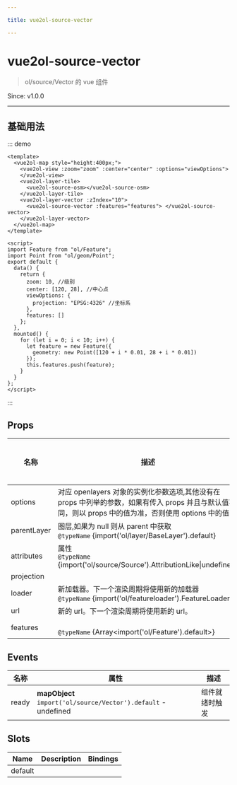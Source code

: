 ```yaml
---

title: vue2ol-source-vector

---
```


# vue2ol-source-vector

> ol/source/Vector 的 vue 组件

Since: v1.0.0

---

## 基础用法

::: demo

```vue
<template>
  <vue2ol-map style="height:400px;">
    <vue2ol-view :zoom="zoom" :center="center" :options="viewOptions">
    </vue2ol-view>
    <vue2ol-layer-tile>
      <vue2ol-source-osm></vue2ol-source-osm>
    </vue2ol-layer-tile>
    <vue2ol-layer-vector :zIndex="10">
      <vue2ol-source-vector :features="features"> </vue2ol-source-vector>
    </vue2ol-layer-vector>
  </vue2ol-map>
</template>

<script>
import Feature from "ol/Feature";
import Point from "ol/geom/Point";
export default {
  data() {
    return {
      zoom: 10, //级别
      center: [120, 28], //中心点
      viewOptions: {
        projection: "EPSG:4326" //坐标系
      },
      features: []
    };
  },
  mounted() {
    for (let i = 0; i < 10; i++) {
      let feature = new Feature({
        geometry: new Point([120 + i * 0.01, 28 + i * 0.01])
      });
      this.features.push(feature);
    }
  }
};
</script>
```

:::

## Props

| 名称        | 描述                                                                                                                                                  | 类型           | 取值范围 | 默认值 |
| ----------- | ----------------------------------------------------------------------------------------------------------------------------------------------------- | -------------- | -------- | ------ |
| options     | 对应 openlayers 对象的实例化参数选项,其他没有在 props 中列举的参数，如果有传入 props 并且与默认值不同，则以 props 中的值为准，否则使用 options 中的值 | object         | -        |        |
| parentLayer | 图层,如果为 null 则从 parent 中获取<br/>`@typeName` {import('ol/layer/BaseLayer').default}                                                            | object         | -        |        |
| attributes  | 属性<br/>`@typeName` {import('ol/source/Source').AttributionLike\|undefined}                                                                          | object         | -        |        |
| projection  |                                                                                                                                                       | string\|object | -        |        |
| loader      | 新加载器。下一个渲染周期将使用新的加载器<br/>`@typeName` {import('ol/featureloader').FeatureLoader}                                                   | object         | -        |        |
| url         | 新的 url。下一个渲染周期将使用新的 url。                                                                                                              | string         | -        |        |
| features    | <br/>`@typeName` {Array<import('ol/Feature').default>}                                                                                                | array          | -        |        |

## Events

| 名称  | 属性                                                           | 描述           |
| ----- | -------------------------------------------------------------- | -------------- |
| ready | **mapObject** `import('ol/source/Vector').default` - undefined | 组件就绪时触发 |

## Slots

| Name    | Description | Bindings |
| ------- | ----------- | -------- |
| default |             |          |
